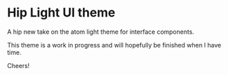 # Hip Light UI theme

A hip new take on the atom light theme for interface components.

This theme is a work in progress and will hopefully be finished when I have time.

Cheers!
